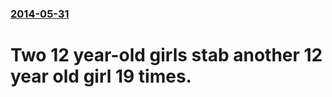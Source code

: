 ### [2014-05-31](/news/2014/05/31/index.md)

# Two 12 year-old girls stab another 12 year old girl 19 times.




